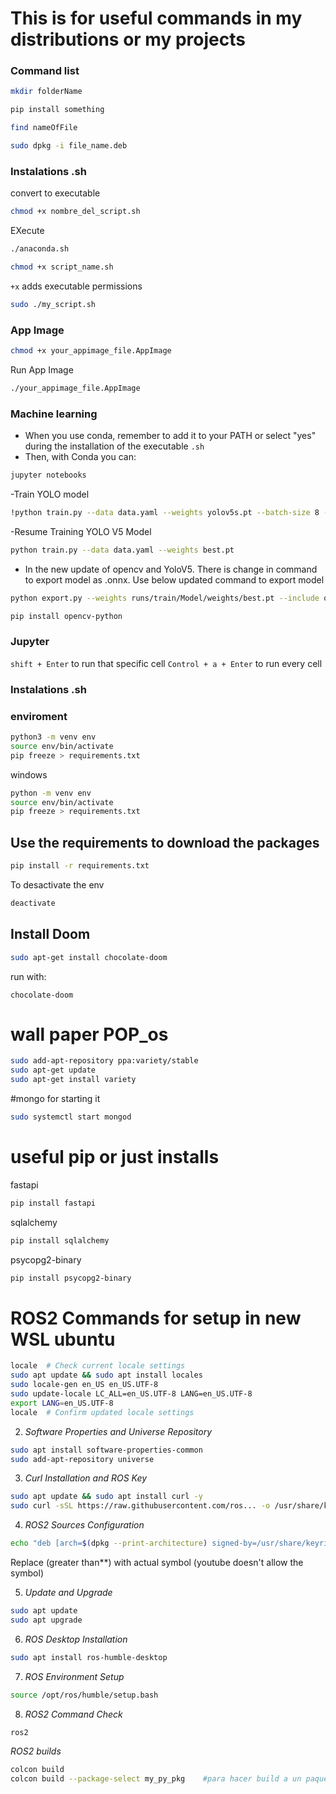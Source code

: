 # This is for useful commands in my distributions or my projects

### Command list

```bash
mkdir folderName
```
```bash 
pip install something
```
```bash 
find nameOfFile
```
```bash 
sudo dpkg -i file_name.deb
```

### Instalations .sh

convert to executable 
```bash 
chmod +x nombre_del_script.sh
```

EXecute
```bash
./anaconda.sh
```

```bash 
chmod +x script_name.sh
```
`+x` adds executable permissions
```bash
sudo ./my_script.sh 
```
### App Image
```bash 
chmod +x your_appimage_file.AppImage
```
Run App Image
```bash
./your_appimage_file.AppImage
```
### Machine learning
- When you use conda, remember to add it to your PATH or select "yes" during the installation of the executable `.sh`
- Then, with Conda you can:
```bash
jupyter notebooks
```
-Train YOLO model
```bash
!python train.py --data data.yaml --weights yolov5s.pt --batch-size 8 --name Model --img 640 --epochs 150
```
-Resume Training YOLO V5 Model
```bash
python train.py --data data.yaml --weights best.pt
```
- In the new update of opencv and YoloV5. There is change in command  to export model as .onnx. Use below updated command to export model
```bash
python export.py --weights runs/train/Model/weights/best.pt --include onnx --simplify --opset 12
```
```bash
pip install opencv-python
```

### Jupyter
`shift + Enter` to run that specific cell
`Control + a + Enter` to run every cell

### Instalations .sh

### enviroment 
```bash 
python3 -m venv env
source env/bin/activate
pip freeze > requirements.txt
```
windows
```bash
python -m venv env
source env/bin/activate
pip freeze > requirements.txt
```
## Use the requirements to download the packages
```bash
pip install -r requirements.txt 
```
To desactivate the env 
```bash
deactivate
```

## Install Doom
```bash
sudo apt-get install chocolate-doom
```
run with:
```bas
chocolate-doom
```

# wall paper POP_os
```bash
sudo add-apt-repository ppa:variety/stable
sudo apt-get update
sudo apt-get install variety
```

#mongo for starting it 
```bash
sudo systemctl start mongod
```

# useful pip or just installs
fastapi
```bash
pip install fastapi
```
sqlalchemy
```bash
pip install sqlalchemy
```
psycopg2-binary
```bash
pip install psycopg2-binary
```

# ROS2 Commands for setup in new WSL ubuntu
```bash
locale  # Check current locale settings
sudo apt update && sudo apt install locales
sudo locale-gen en_US en_US.UTF-8
sudo update-locale LC_ALL=en_US.UTF-8 LANG=en_US.UTF-8
export LANG=en_US.UTF-8
locale  # Confirm updated locale settings
```

2. *Software Properties and Universe Repository*
```bash
sudo apt install software-properties-common
sudo add-apt-repository universe
```

3. *Curl Installation and ROS Key*
```bash
sudo apt update && sudo apt install curl -y
sudo curl -sSL https://raw.githubusercontent.com/ros... -o /usr/share/keyrings/ros-archive-keyring.gpg
```

4. *ROS2 Sources Configuration*
```bash
echo "deb [arch=$(dpkg --print-architecture) signed-by=/usr/share/keyrings/ros-archive-keyring.gpg] http://packages.ros.org/ros2/ubuntu $(. /etc/os-release && echo $UBUNTU_CODENAME) main" | sudo tee /etc/apt/sources.list.d/ros2.list (greater than**) /dev/null
```
Replace (greater than**) with actual symbol (youtube doesn't allow the symbol) 

5. *Update and Upgrade*
```bash
sudo apt update
sudo apt upgrade
```

6. *ROS Desktop Installation*
```bash
sudo apt install ros-humble-desktop
```

7. *ROS Environment Setup*
```bash
source /opt/ros/humble/setup.bash
```

8. *ROS2 Command Check*
```bash
ros2 
```

*ROS2 builds*
```bash
colcon build
colcon build --package-select my_py_pkg    #para hacer build a un paquete específico
```
